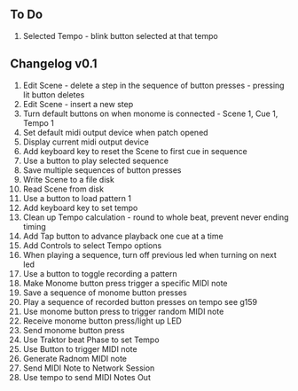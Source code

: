 ## To Do ##

1. Selected Tempo - blink button selected at that tempo

## Changelog v0.1 ##

1. Edit Scene - delete a step in the sequence of button presses - pressing lit button deletes
1. Edit Scene - insert a new step
1. Turn default buttons on when monome is connected - Scene 1, Cue 1, Tempo 1
1. Set default midi output device when patch opened
1. Display current midi output device
1. Add keyboard key to reset the Scene to first cue in sequence
1. Use a button to play selected sequence
1. Save multiple sequences of button presses
1. Write Scene to a file disk
1. Read Scene from disk
1. Use a button to load pattern 1
1. Add keyboard key to set tempo
1. Clean up Tempo calculation - round to whole beat, prevent never ending timing
1. Add Tap button to advance playback one cue at a time
1. Add Controls to select Tempo options
1. When playing a sequence, turn off previous led when turning on next led
1. Use a button to toggle recording a pattern
1. Make Monome button press trigger a specific MIDI note
1. Save a sequence of monome button presses
1. Play a sequence of recorded button presses on tempo see g159
1. Use monome button press to trigger random MIDI note
1. Receive monome button press/light up LED
1. Send monome button press
1. Use Traktor beat Phase to set Tempo
1. Use Button to trigger MIDI note
1. Generate Radnom MIDI note
1. Send MIDI Note to Network Session
1. Use tempo to send MIDI Notes Out